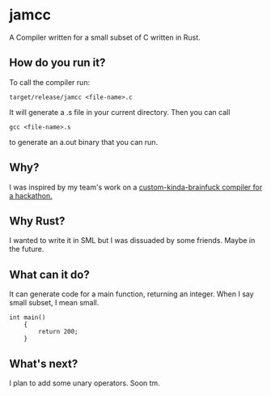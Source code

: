 # jamcc
A Compiler written for a small subset of C written in Rust.

## How do you run it?
To call the compiler run:
```
target/release/jamcc <file-name>.c
```
It will generate a <file-name>.s file in your current directory. Then you can call 
```
gcc <file-name>.s
```
to generate an a.out binary that you can run.

## Why?
I was inspired by my team's work on a [custom-kinda-brainfuck compiler for a hackathon.](https://github.com/brandonspark/Runtime) 

## Why Rust?
I wanted to write it in SML but I was dissuaded by some friends. Maybe in the future.

## What can it do?
It can generate code for a main function, returning an integer. When I say small subset, I mean small.
```
int main()
    {
        return 200;
    }
```

## What's next?
I plan to add some unary operators. Soon tm.
